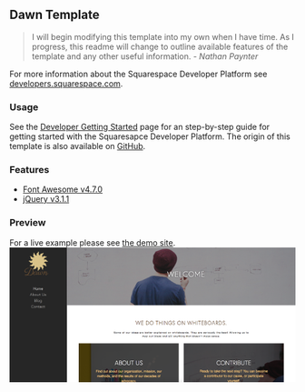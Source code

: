 Dawn Template
------------------------------

>I will begin modifying this template into my own when I have time. As I progress, this readme will change to outline available features of the template and any other useful information. _- Nathan Paynter_  

For more information about the Squarespace Developer Platform see [developers.squarespace.com](http://developers.squarespace.com).

### Usage

See the [Developer Getting Started](https://developers.squarespace.com/getting-started) page for an step-by-step guide for getting started with the Squaresapce Developer Platform. The origin of this template is also available on [GitHub](https://github.com/Squarespace/base-template).

### Features

* [Font Awesome v4.7.0](https://github.com/FortAwesome/Font-Awesome)  
* [jQuery v3.1.1](https://jquery.com/)  


### Preview

For a live example please see [the demo site](https://dawn-demo.nathanpaynter.com).  
![Dawn Template Preview](https://github.com/NathanPaynter/Sqs-Dawn/blob/master/assets/img/dawnPreview.png "Dawn Template Preview")

